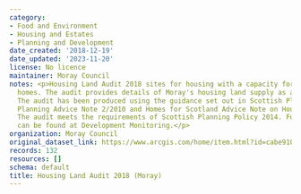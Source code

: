 ```yaml
---
category:
- Food and Environment
- Housing and Estates
- Planning and Development
date_created: '2018-12-19'
date_updated: '2023-11-20'
license: No licence
maintainer: Moray Council
notes: <p>Housing Land Audit 2018 sites for housing with a capacity for 4 or more
  homes. The audit provides details of Moray's housing land supply as at January 2018.
  The audit has been produced using the guidance set out in Scottish Planning Policy,
  Planning Advice Note 2/2010 and Homes for Scotland Advice Note on Housing Land Audits.
  The audit meets the requirements of Scottish Planning Policy 2014. Further information
  can be found at Development Monitoring.</p>
organization: Moray Council
original_dataset_link: https://www.arcgis.com/home/item.html?id=cabe9105f3de49b498c3a0362c446099
records: 132
resources: []
schema: default
title: Housing Land Audit 2018 (Moray)
---
```

